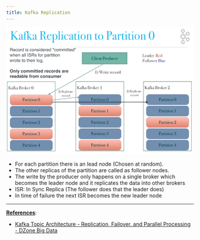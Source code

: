 ```yaml
---
title: Kafka Replication
---
```


![Kafka Partitions|550](images/kafka_partitions.png)

* For each partition there is an lead node (Chosen at random).
* The other replicas of the partition are called as follower nodes.
* The write by the producer only happens on a single broker which becomes the leader node and it replicates the data into other brokers
* ISR: In Sync Replica (The follower does that the leader does)
* In time of failure the next ISR becomes the new leader node

---

**<u>References</u>**:

* [Kafka Topic Architecture - Replication, Failover, and Parallel Processing - DZone Big Data](https://dzone.com/articles/kafka-topic-architecture-replication-failover-and)